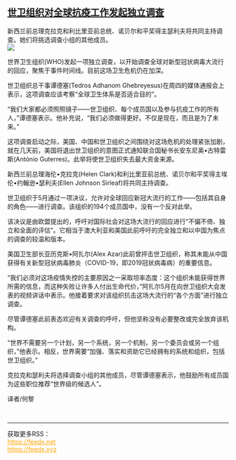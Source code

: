 <!--1594335125000-->
[世卫组织对全球抗疫工作发起独立调查](https://cn.ft.com/story/001088487?full=y)
------

<div></div><div class="story-lead">新西兰前总理克拉克和利比里亚前总统、诺贝尔和平奖得主瑟利夫将共同主持调查。她们将挑选调查小组的其他成员。</div><div class=" story-image image"><img src="https://thumbor.ftacademy.cn/unsafe/1340x754/https://thumbor.ftacademy.cn/unsafe/picture/5/000097155_piclink.jpg"></div><div class="story-body"><div id="story-body-container"><p>世界卫生组织(WHO)发起一项独立调查，以开始调查全球对新型冠状病毒大流行的回应，聚焦于事件时间线。目前这场卫生危机仍在加深。</p><p>世卫组织总干事谭德塞(Tedros Adhanom Ghebreyesus)在周四的媒体通报会上表示，这项调查应该考察“全球卫生体系是否适合目的”。</p><p>“我们大家都必须照照镜子——世卫组织、每个成员国以及参与抗疫工作的所有人，”谭德塞表示。他补充说，“我们必须做得更好。不仅是现在，而且是为了未来。”</p><p>这项调查启动之际，美国、中国和世卫组织之间围绕对这场危机的处理紧张加剧，就在几天前，美国将退出世卫组织的意图正式通知联合国秘书长安东尼奥•古特雷斯(António Guterres)。此举将使世卫组织失去最大资金来源。</p><div  data-o-ads-name="mpu-middle1" class="o-ads in-article-advert" data-o-ads-formats-default="false"  data-o-ads-formats-small="FtcMobileMpu"  data-o-ads-formats-medium="FtcMpu" data-o-ads-formats-large="FtcMpu" data-o-ads-formats-extra="FtcMpu" data-o-ads-targeting="cnpos=middle1;" data-cy='[{"devices":["PC","iPhoneWeb","AndroidWeb","iPhoneApp","AndroidApp"],"pattern":"MPU","position":"Middle1","container":"mpuInStory"}]'></div><p>新西兰前总理海伦•克拉克(Helen Clark)和利比里亚前总统、诺贝尔和平奖得主埃伦•约翰逊•瑟利夫(Ellen Johnson Sirleaf)将共同主持调查。</p><p>世卫组织于5月通过一项决议，允许对全球回应新冠大流行的工作——包括其自身的角色——进行调查。该组织的194个成员国中，没有一个反对此举。</p><p>该决议是由欧盟提出的，呼吁对国际社会对这场大流行的回应进行“不偏不倚、独立和全面的评估”。它相当于澳大利亚和美国此前呼吁的完全独立和以中国为焦点的调查的较温和版本。</p><p>美国卫生部长亚历克斯•阿扎尔(Alex Azar)此前曾抨击世卫组织，称其未能从中国获得有关新型冠状病毒肺炎（COVID-19，即2019冠状病毒病）的重要信息。</p><p>“我们必须对这场疫情失控的主要原因之一采取坦率态度：这个组织未能获得世界所需的信息，而这种失败让许多人付出生命代价，”阿扎尔5月在向世卫组织大会发表的视频讲话中表示。他接着要求对该组织抗击这场大流行的“各个方面”进行独立调查。</p><p>尽管谭德塞此前表态欢迎有关调查的呼吁，但他坚称没有必要整改或完全放弃该机构。</p><div data-o-ads-name="mpu-middle2" class="o-ads in-article-advert" data-o-ads-formats-default="false"  data-o-ads-formats-small="FtcMobileMpu"  data-o-ads-formats-medium="false" data-o-ads-formats-large="false" data-o-ads-formats-extra="false" data-o-ads-targeting="cnpos=middle2;" data-cy='[{"devices":["iPhoneWeb","AndroidWeb","iPhoneApp","AndroidApp"],"pattern":"MPU","position":"Middle2","container":"mpuInStory"}]'></div><p>“世界不需要另一个计划，另一个系统，另一个机制，另一个委员会或另一个组织，”他表示。相反，世界需要“加强、落实和资助它已经拥有的系统和组织，包括世卫组织。”</p><p>克拉克和瑟利夫将选择调查小组的其他成员，尽管谭德塞表示，他鼓励所有成员国为这些职位推荐“世界级的候选人”。</p><p>译者/何黎</p></div><div class="clearfloat"></div></div><br><hr><div>获取更多RSS：<br><a href="https://feedx.net" style="color:orange" target="_blank">https://feedx.net</a> <br><a href="https://feedx.xyz" style="color:orange" target="_blank">https://feedx.xyz</a><br></div>
